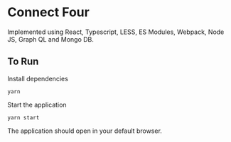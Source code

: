 # Connect Four
Implemented using React, Typescript, LESS, ES Modules, Webpack, Node JS, Graph QL and Mongo DB.

## To Run
Install dependencies
```
yarn
```

Start the application
```
yarn start
```

The application should open in your default browser.
